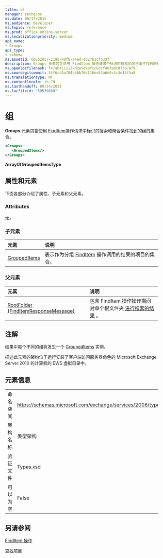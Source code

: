 ```yaml
---
title: 组
manager: sethgros
ms.date: 09/17/2015
ms.audience: Developer
ms.topic: reference
ms.prod: office-online-server
ms.localizationpriority: medium
api_name:
- Groups
api_type:
- schema
ms.assetid: 6b6b2d67-219d-4dfb-a4ed-d627b1cfb33f
description: Groups 元素包含使用 FindItem 操作请求中标识的搜索和聚合条件找到的组的集合。
ms.openlocfilehash: f47ab4111137d2e5d98fcc6dcf40fadc073b7af9
ms.sourcegitcommit: 54f6cd5a704b36b76d110ee53a6d6c1c3e15f5a9
ms.translationtype: MT
ms.contentlocale: zh-CN
ms.lasthandoff: 09/24/2021
ms.locfileid: "59539680"
---
```

# <a name="groups"></a>组

**Groups** 元素包含使用 [FindItem](finditem-operation.md)操作请求中标识的搜索和聚合条件找到的组的集合。 
  
```xml
<Groups>
   <GroupedItems/>
</Groups>
```

 **ArrayOfGroupedItemsType**
## <a name="attributes-and-elements"></a>属性和元素

下面各部分介绍了属性、子元素和父元素。
  
### <a name="attributes"></a>Attributes

无。
  
### <a name="child-elements"></a>子元素

|**元素**|**说明**|
|:-----|:-----|
|[GroupedItems](groupeditems.md) <br/> |表示作为分组 [FindItem](finditem-operation.md) 操作调用的结果的项目的集合。  <br/> |
   
### <a name="parent-elements"></a>父元素

|**元素**|**说明**|
|:-----|:-----|
|[RootFolder (FindItemResponseMessage)](rootfolder-finditemresponsemessage.md) <br/> |包含 FindItem 操作操作期间对单个根文件夹 [进行搜索的结果](finditem-operation.md) 。  <br/> |
   
## <a name="remarks"></a>注解

结果中每个不同的组将发生一个 [GroupedItems](groupeditems.md) 实例。 
  
描述此元素的架构位于运行安装了客户端访问服务器角色的 Microsoft Exchange Server 2010 的计算机的 EWS 虚拟目录中。
  
## <a name="element-information"></a>元素信息

|||
|:-----|:-----|
|命名空间  <br/> |https://schemas.microsoft.com/exchange/services/2006/types  <br/> |
|架构名称  <br/> |类型架构  <br/> |
|验证文件  <br/> |Types.xsd  <br/> |
|可以为空  <br/> |False  <br/> |
   
## <a name="see-also"></a>另请参阅



[FindItem 操作](finditem-operation.md)


[查找项目](https://msdn.microsoft.com/library/63af1f9c-464b-4fca-9ae3-3d60f24ca93c%28Office.15%29.aspx)

